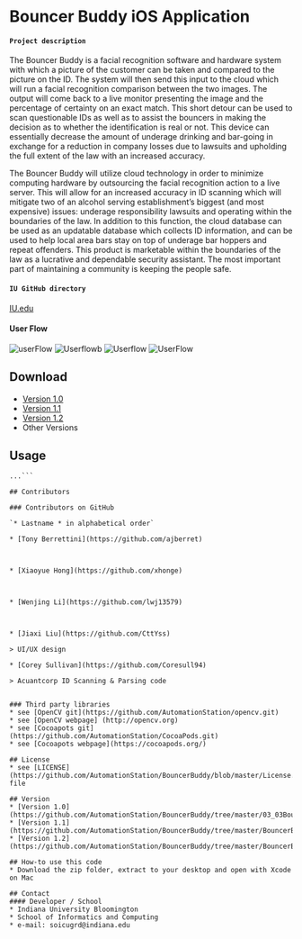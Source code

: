 # Bouncer Buddy  iOS Application
#### `Project description`
The Bouncer Buddy is a facial recognition software and hardware system with which a picture of the customer can be taken and compared to the picture on the ID. The system will then send this input to the cloud which will run a facial recognition comparison between the two images. The output will come back to a live monitor presenting the image and the percentage of certainty on an exact match. This short detour can be used to scan questionable IDs as well as to assist the bouncers in making the decision as to whether the identification is real or not. This device can essentially decrease the amount of underage drinking and bar-going in exchange for a reduction in company losses due to lawsuits and upholding the full extent of the law with an increased accuracy. 

The Bouncer Buddy will utilize cloud technology in order to minimize computing hardware by outsourcing the facial recognition action to a live server. This will allow for an increased accuracy in ID scanning which will mitigate two of an alcohol serving establishment’s biggest (and most expensive) issues: underage responsibility lawsuits and operating within the boundaries of the law. In addition to this function, the cloud database can be used as an updatable database which collects ID information, and can be used to help local area bars stay on top of underage bar hoppers and repeat offenders. This product is marketable within the boundaries of the law as a lucrative and dependable security assistant. The most important part of maintaining a community is keeping the people safe.

#### `IU GitHub directory`
[IU.edu](https://github.iu.edu/AutomationStation)

#### User Flow
![userFlow](https://j.gifs.com/lY81K5.gif)
![Userflowb](https://j.gifs.com/xko3qr.gif)
![Userflow](https://j.gifs.com/2kG0xJ.gif)
![UserFlow](https://j.gifs.com/xko36n.gif)

## Download
* [Version 1.0](https://github.com/AutomationStation/BouncerBuddy/archive/master.zip)
* [Version 1.1](https://github.com/AutomationStation/BouncerBuddy/blob/master/BouncerBuddy.version1.1.zip)
* [Version 1.2](https://github.com/AutomationStation/BouncerBuddy/blob/master/BouncerBuddy.version1.2.zip)
* Other Versions

## Usage
```$ git clone https://github.com/AutomationStation/BouncerBuddy.git
...```

## Contributors

### Contributors on GitHub

`* Lastname * in alphabetical order`

* [Tony Berrettini](https://github.com/ajberret)



* [Xiaoyue Hong](https://github.com/xhonge)



* [Wenjing Li](https://github.com/lwj13579)



* [Jiaxi Liu](https://github.com/CttYss)

> UI/UX design
 
* [Corey Sullivan](https://github.com/Coresull94)

> Acuantcorp ID Scanning & Parsing code


### Third party libraries
* see [OpenCV git](https://github.com/AutomationStation/opencv.git)
* see [OpenCV webpage] (http://opencv.org)
* see [Cocoapots git](https://github.com/AutomationStation/CocoaPods.git)
* see [Cocoapots webpage](https://cocoapods.org/)

## License 
* see [LICENSE](https://github.com/AutomationStation/BouncerBuddy/blob/master/License.md) file

## Version  
* [Version 1.0](https://github.com/AutomationStation/BouncerBuddy/tree/master/03_03BouncerBuddy)
* [Version 1.1](https://github.com/AutomationStation/BouncerBuddy/tree/master/BouncerBuddy(version1.1))
* [Version 1.2](https://github.com/AutomationStation/BouncerBuddy/tree/master/BouncerBuddy(version1.2))

## How-to use this code
* Download the zip folder, extract to your desktop and open with Xcode on Mac

## Contact
#### Developer / School
* Indiana University Bloomington 
* School of Informatics and Computing
* e-mail: soicugrd@indiana.edu
